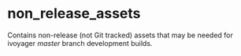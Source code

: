 # non_release_assets
Contains non-release (not Git tracked) assets that may be needed for ivoyager *master* branch development builds.
